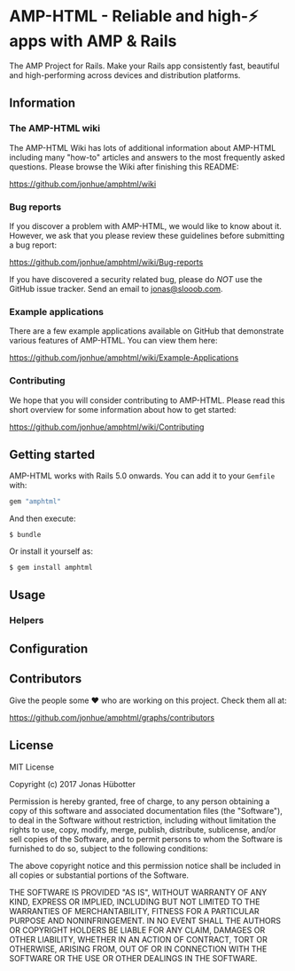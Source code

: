 # AMP-HTML - Reliable and high-:zap: apps with AMP & Rails

The AMP Project for Rails. Make your Rails app consistently fast, beautiful and high-performing across devices and distribution platforms.

## Information

### The AMP-HTML wiki

The AMP-HTML Wiki has lots of additional information about AMP-HTML including many "how-to" articles and answers to the most frequently asked questions. Please browse the Wiki after finishing this README:

https://github.com/jonhue/amphtml/wiki

### Bug reports

If you discover a problem with AMP-HTML, we would like to know about it. However, we ask that you please review these guidelines before submitting a bug report:

https://github.com/jonhue/amphtml/wiki/Bug-reports

If you have discovered a security related bug, please do *NOT* use the GitHub issue tracker. Send an email to [jonas@slooob.com](jonas@slooob.com).

### Example applications

There are a few example applications available on GitHub that demonstrate various features of AMP-HTML. You can view them here:

https://github.com/jonhue/amphtml/wiki/Example-Applications

### Contributing

We hope that you will consider contributing to AMP-HTML. Please read this short overview for some information about how to get started:

https://github.com/jonhue/amphtml/wiki/Contributing

## Getting started

AMP-HTML works with Rails 5.0 onwards. You can add it to your `Gemfile` with:

```ruby
gem "amphtml"
```

And then execute:

    $ bundle

Or install it yourself as:

    $ gem install amphtml

## Usage

### Helpers

## Configuration




## Contributors

Give the people some :heart: who are working on this project. Check them all at:

https://github.com/jonhue/amphtml/graphs/contributors

## License

MIT License

Copyright (c) 2017 Jonas Hübotter

Permission is hereby granted, free of charge, to any person obtaining a copy
of this software and associated documentation files (the "Software"), to deal
in the Software without restriction, including without limitation the rights
to use, copy, modify, merge, publish, distribute, sublicense, and/or sell
copies of the Software, and to permit persons to whom the Software is
furnished to do so, subject to the following conditions:

The above copyright notice and this permission notice shall be included in all
copies or substantial portions of the Software.

THE SOFTWARE IS PROVIDED "AS IS", WITHOUT WARRANTY OF ANY KIND, EXPRESS OR
IMPLIED, INCLUDING BUT NOT LIMITED TO THE WARRANTIES OF MERCHANTABILITY,
FITNESS FOR A PARTICULAR PURPOSE AND NONINFRINGEMENT. IN NO EVENT SHALL THE
AUTHORS OR COPYRIGHT HOLDERS BE LIABLE FOR ANY CLAIM, DAMAGES OR OTHER
LIABILITY, WHETHER IN AN ACTION OF CONTRACT, TORT OR OTHERWISE, ARISING FROM,
OUT OF OR IN CONNECTION WITH THE SOFTWARE OR THE USE OR OTHER DEALINGS IN THE
SOFTWARE.
